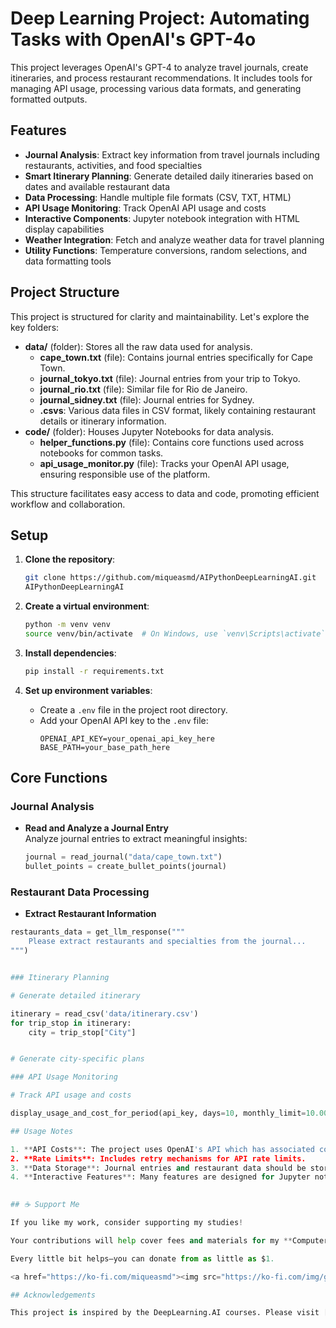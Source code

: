 # Deep Learning Project: Automating Tasks with OpenAI's GPT-4o

This project leverages OpenAI's GPT-4 to analyze travel journals, create itineraries, and process restaurant recommendations. It includes tools for managing API usage, processing various data formats, and generating formatted outputs.

## Features

- **Journal Analysis**: Extract key information from travel journals including restaurants, activities, and food specialties
- **Smart Itinerary Planning**: Generate detailed daily itineraries based on dates and available restaurant data
- **Data Processing**: Handle multiple file formats (CSV, TXT, HTML)
- **API Usage Monitoring**: Track OpenAI API usage and costs
- **Interactive Components**: Jupyter notebook integration with HTML display capabilities
- **Weather Integration**: Fetch and analyze weather data for travel planning
- **Utility Functions**: Temperature conversions, random selections, and data formatting tools

## Project Structure

This project is structured for clarity and maintainability. Let's explore the key folders:

- **data/** (folder): Stores all the raw data used for analysis.
    - **cape_town.txt** (file): Contains journal entries specifically for Cape Town.
    - **journal_tokyo.txt** (file): Journal entries from your trip to Tokyo.
    - **journal_rio.txt** (file): Similar file for Rio de Janeiro.
    - **journal_sidney.txt** (file): Journal entries for Sydney.
    - **.csvs**: Various data files in CSV format, likely containing restaurant details or itinerary information.
- **code/** (folder): Houses Jupyter Notebooks for data analysis.
    - **helper_functions.py** (file): Contains core functions used across notebooks for common tasks.
    - **api_usage_monitor.py** (file): Tracks your OpenAI API usage, ensuring responsible use of the platform.

This structure facilitates easy access to data and code, promoting efficient workflow and collaboration.

## Setup

1. **Clone the repository**:
   ```bash
   git clone https://github.com/miqueasmd/AIPythonDeepLearningAI.git
   AIPythonDeepLearningAI
   ```

2. **Create a virtual environment**:
   ```bash
   python -m venv venv
   source venv/bin/activate  # On Windows, use `venv\Scripts\activate`
   ```

3. **Install dependencies**:
   ```bash
   pip install -r requirements.txt
   ```

4. **Set up environment variables**:
   - Create a `.env` file in the project root directory.
   - Add your OpenAI API key to the `.env` file:
     ```plaintext
     OPENAI_API_KEY=your_openai_api_key_here
     BASE_PATH=your_base_path_here
     ```

## Core Functions

### Journal Analysis

- **Read and Analyze a Journal Entry**  
  Analyze journal entries to extract meaningful insights:
  ```python
  journal = read_journal("data/cape_town.txt")
  bullet_points = create_bullet_points(journal)

### Restaurant Data Processing

- **Extract Restaurant Information**

```python
restaurants_data = get_llm_response("""
    Please extract restaurants and specialties from the journal...
""")


### Itinerary Planning

# Generate detailed itinerary

itinerary = read_csv('data/itinerary.csv')
for trip_stop in itinerary:
    city = trip_stop["City"]


# Generate city-specific plans

### API Usage Monitoring

# Track API usage and costs

display_usage_and_cost_for_period(api_key, days=10, monthly_limit=10.00)

## Usage Notes

1. **API Costs**: The project uses OpenAI's API which has associated costs. Monitor usage through the provided tools.
2. **Rate Limits**: Includes retry mechanisms for API rate limits.
3. **Data Storage**: Journal entries and restaurant data should be stored in the `/data` directory.
4. **Interactive Features**: Many features are designed for Jupyter notebook integration.
  

## ☕ Support Me

If you like my work, consider supporting my studies!

Your contributions will help cover fees and materials for my **Computer Science and Engineering studies  at UoPeople** starting in September 2025.

Every little bit helps—you can donate from as little as $1.

<a href="https://ko-fi.com/miqueasmd"><img src="https://ko-fi.com/img/githubbutton_sm.svg" /></a>

## Acknowledgements

This project is inspired by the DeepLearning.AI courses. Please visit [DeepLearning.AI](https://www.deeplearning.ai/) for more information and resources.



